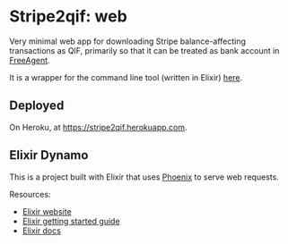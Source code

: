 # Stripe2qif: web

Very minimal web app for downloading Stripe balance-affecting transactions as QIF, primarily so that it can be treated as bank account in [FreeAgent](http://freagent.com).

It is a wrapper for the command line tool (written in Elixir) [here](https://github.com/paulanthonywilson/stripe2qif).

## Deployed

On Heroku, at https://stripe2qif.herokuapp.com.


## Elixir Dynamo



This is a project built with Elixir that uses [Phoenix](https://github.com/phoenixframework/phoenix) to serve web requests.

Resources:

* [Elixir website](http://elixir-lang.org/)
* [Elixir getting started guide](http://elixir-lang.org/getting_started/1.html)
* [Elixir docs](http://elixir-lang.org/docs)

